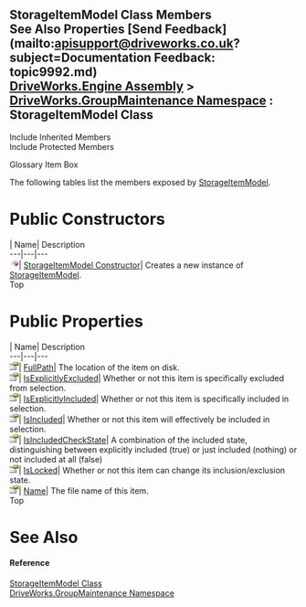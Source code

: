 StorageItemModel Class Members   
See Also Properties [Send Feedback](mailto:apisupport@driveworks.co.uk?subject=Documentation Feedback: topic9992.md)  
[DriveWorks.Engine Assembly](topic2156.md) > [DriveWorks.GroupMaintenance Namespace](topic9628.md) : StorageItemModel Class  
---  
  
Include Inherited Members    
Include Protected Members  


Glossary Item Box

The following tables list the members exposed by [StorageItemModel](topic9992.md).

# Public Constructors

| Name| Description  
---|---|---  
![Public Constructor](dotnetimages/publicConstructor.gif)| [StorageItemModel Constructor](topic9998.md)| Creates a new instance of [StorageItemModel](topic9992.md).   
Top

# Public Properties

| Name| Description  
---|---|---  
![Public Property](dotnetimages/publicProperty.gif)| [FullPath](topic9999.md)| The location of the item on disk.   
![Public Property](dotnetimages/publicProperty.gif)| [IsExplicitlyExcluded](topic10000.md)| Whether or not this item is specifically excluded from selection.   
![Public Property](dotnetimages/publicProperty.gif)| [IsExplicitlyIncluded](topic10001.md)| Whether or not this item is specifically included in selection.   
![Public Property](dotnetimages/publicProperty.gif)| [IsIncluded](topic10002.md)| Whether or not this item will effectively be included in selection.   
![Public Property](dotnetimages/publicProperty.gif)| [IsIncludedCheckState](topic10003.md)| A combination of the included state, distinguishing between explicitly included (true) or just included (nothing) or not included at all (false)   
![Public Property](dotnetimages/publicProperty.gif)| [IsLocked](topic10004.md)| Whether or not this item can change its inclusion/exclusion state.   
![Public Property](dotnetimages/publicProperty.gif)| [Name](topic10005.md)| The file name of this item.   
Top

# See Also

#### Reference

[StorageItemModel Class](topic9992.md)   
[DriveWorks.GroupMaintenance Namespace](topic9628.md)


